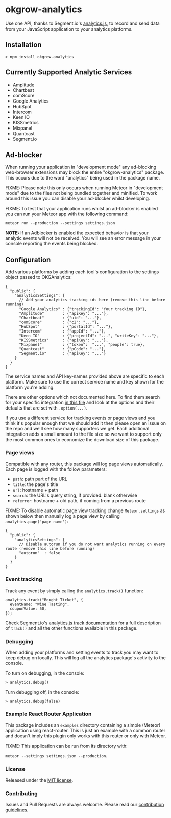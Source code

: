 # okgrow-analytics
Use one API, thanks to Segment.io's [analytics.js](https://segment.com/docs/libraries/analytics.js/), to record and send data from your JavaScript application to your analytics platforms.

## Installation

`> npm install okgrow-analytics`

## Currently Supported Analytic Services
* Amplitude
* Chartbeat
* comScore
* Google Analytics
* HubSpot
* Intercom
* Keen IO
* KISSmetrics
* Mixpanel
* Quantcast
* Segment.io

## Ad-blocker

When running your application in "development mode" any ad-blocking web-browser extensions may block the entire "okgrow-analytics" package. This occurs due to the word "analytics" being used in the package name.

FIXME: Please note this only occurs when running Meteor in "development mode" due to the files not being bundled together and minified. To work around this issue you can disable your ad-blocker whilst developing.

FIXME: To test that your application runs whilst an ad-blocker is enabled you can run your Meteor app with the following command:

`meteor run --production --settings settings.json`

**NOTE:** If an Adblocker is enabled the expected behavior is that your analytic events will not be received. You will see an error message in your console reporting the events being blocked.

## Configuration

Add various platforms by adding each tool's configuration to the settings object passed to OKGAnalytics:

```
{
  "public": {
    "analyticsSettings": {
      // Add your analytics tracking ids here (remove this line before running)
      "Google Analytics" : {"trackingId": "Your tracking ID"},
      "Amplitude"        : {"apiKey": "..."},
      "Chartbeat"        : {"uid": "..."},
      "comScore"         : {"c2": "..."},
      "HubSpot"          : {"portalId": "..."},
      "Intercom"         : {"appId": "..."},
      "Keen IO"          : {"projectId": "...", "writeKey": "..."},
      "KISSmetrics"      : {"apiKey": "..."},
      "Mixpanel"         : {"token":  "...", "people": true},
      "Quantcast"        : {"pCode": "..."},
      "Segment.io"       : {"apiKey": "..."}
    }
  }
}
```

The service names and API key-names provided above are specific to each platform. Make sure to use the correct service name and key shown for the platform you're adding.

There are other options which not documented here. To find them search for your specific integration [in this file](https://github.com/okgrow/analytics.js/blob/master/analytics.js) and look at the options and their defaults that are set with `.option(...)`.

If you use a different service for tracking events or page views and you think it's popular enough that we should add it then please open an issue on the repo and we'll see how many supporters we get. Each additional integration adds a small amount to the file size so we want to support only the most common ones to economize the download size of this package.

### Page views

Compatible with any router, this package will log page views automatically. Each page is logged with the follow parameters:

 * `path`: path part of the URL
 * `title`: the page's title
 * `url`: hostname + path
 * `search`: the URL's query string, if provided. blank otherwise
 * `referrer`: hostname + old path, if coming from a previous route

FIXME: To disable automatic page view tracking change `Meteor.settings` as shown below then manually log a page view by calling `analytics.page('page name')`:

```
{
  "public": {
    "analyticsSettings": {
      // Disable autorun if you do not want analytics running on every route (remove this line before running)
      "autorun"  : false
    }
  }
}
```

### Event tracking

Track any event by simply calling the `analytics.track()` function:

```
analytics.track("Bought Ticket", {
  eventName: "Wine Tasting",
  couponValue: 50,
});
```

Check Segment.io's [analytics.js track documentation](https://segment.com/docs/libraries/analytics.js/#track) for a full description of `track()` and all the other functions available in this package.

### Debugging

When adding your platforms and setting events to track you may want to keep debug on locally. This will log all the analytics package's activity to the console.

To turn on debugging, in the console:

`> analytics.debug()`

Turn debugging off, in the console:

`> analytics.debug(false)`

### Example React Router Application

This package includes an `examples` directory containing a simple (Meteor) application using react-router. This is just an example with a common router and doesn't imply this plugin only works with this router or only with Meteor.

FIXME: This application can be run from its directory with:

`meteor --settings settings.json --production`.

### License

Released under the [MIT license](https://github.com/okgrow/analytics/blob/master/License.md).

### Contributing

Issues and Pull Requests are always welcome. Please read our [contribution guidelines](https://github.com/okgrow/guides/blob/master/contributing.md).
